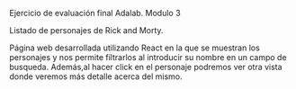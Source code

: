 Ejercicio de evaluación final Adalab.
Modulo 3

Listado de personajes de Rick and Morty.

Página web desarrollada utilizando React en la que se muestran los personajes y nos permite filtrarlos al introducir su nombre en un campo de busqueda. Además,al hacer click en el personaje podremos ver otra vista donde veremos más detalle acerca del mismo.




